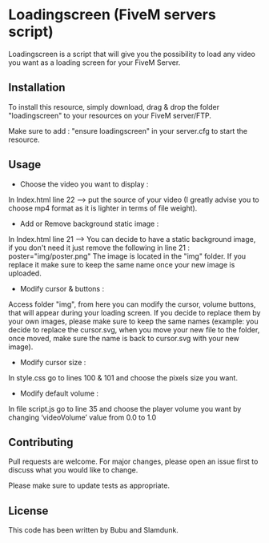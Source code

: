 # Loadingscreen (FiveM servers script)

Loadingscreen is a script that will give you the possibility to load any video you want as a loading screen for your FiveM Server.

## Installation

To install this resource, simply download, drag & drop the folder "loadingscreen" to your resources on your FiveM server/FTP.

Make sure to add : "ensure loadingscreen" in your server.cfg to start the resource.

## Usage

- Choose the video you want to display :

In Index.html line 22 --> put the source of your video (I greatly advise you to choose mp4 format as it is lighter in terms of file weight).

- Add or Remove background static image :

In Index.html line 21 --> You can decide to have a static background image, if you don't need it just remove the following in line 21 : poster="img/poster.png"
The image is located in the "img" folder. If you replace it make sure to keep the same name once your new image is uploaded.

- Modify cursor & buttons :

Access folder "img", from here you can modify the cursor, volume buttons, that will appear during your loading screen. If you decide to replace them by your own images, please make sure to keep the same names (example: you decide to replace the cursor.svg, when you move your new file to the folder, once moved, make sure the name is back to cursor.svg with your new image).

- Modify cursor size :

In style.css go to lines 100 & 101 and choose the pixels size you want.

- Modify default volume :

In file script.js go to line 35 and choose the player volume you want by changing ‘videoVolume’ value from 0.0 to 1.0

## Contributing
Pull requests are welcome. For major changes, please open an issue first to discuss what you would like to change.

Please make sure to update tests as appropriate.

## License
This code has been written by Bubu and Slamdunk.
